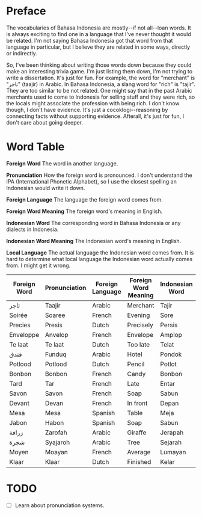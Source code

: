 # Preface
The vocabularies of Bahasa Indonesia are mostly--if not all--loan words. It is always exciting to find one in a language that I've never thought it would be related. I'm not saying Bahasa Indonesia got that word from that language in particular, but I believe they are related in some ways, directly or indirectly.

So, I've been thinking about writing those words down because they could make an interesting trivia game. I'm just listing them down, I'm not trying to write a dissertation. It's just for fun. For example, the word for "merchant" is "تاجر" (taajir) in Arabic. In Bahasa Indonesia, a slang word for "rich" is "tajir". They are too similar to be not related. One might say that in the past Arabic merchants used to come to Indonesia for selling stuff and they were rich, so the locals might associate the profession with being rich. I don't know though, I don't have evidence. It's just a cocoklogi--reasoning by connecting facts without supporting evidence. Afterall, it's just for fun, I don't care about going deeper.

# Word Table
**Foreign Word**
The word in another language.

**Pronunciation**
How the foreign word is pronounced. I don't understand the IPA (International Phonetic Alphabet), so I use the closest spelling an Indonesian would write it down.

**Foreign Language**
The language the foreign word comes from.

**Foreign Word Meaning**
The foreign word's meaning in English.

**Indonesian Word**
The corresponding word in Bahasa Indonesia or any dialects in Indonesia.

**Indonesian Word Meaning**
The Indonesian word's meaning in English.

**Local Language**
The actual language the Indonesian word comes from. It is hard to determine what local language the Indonesian word actually comes from. I might get it wrong.

| Foreign Word | Pronunciation | Foreign Language | Foreign Word Meaning | Indonesian Word | Indonesian Word Meaning | Local Language |
| ------------ | ------------- | ---------------- | -------------------- | --------------- | ----------------------- | -------------- |
| تاجر         | Taajir        | Arabic           | Merchant             | Tajir           | Rich                    | Batavian       |
| Soirée       | Soaree        | French           | Evening              | Sore            | Evening                 | Indonesian     |
| Precies      | Presis        | Dutch            | Precisely            | Persis          | Precisely               | Indonesian     |
| Enveloppe    | Anvelop       | French           | Envelope             | Amplop          | Envelope                | Indonesian     |
| Te laat      | Te laat       | Dutch            | Too late             | Telat           | Late                    | Indonesian     |
| فندق         | Funduq        | Arabic           | Hotel                | Pondok          | Hut                     | Indonesian     |
| Potlood      | Potlood       | Dutch            | Pencil               | Potlot          | Pencil                  | Javanese       |
| Bonbon       | Bonbon        | French           | Candy                | Bonbon          | Candy                   | Medanese       |
| Tard         | Tar           | French           | Late                 | Entar           | Later                   | Batavian       |
| Savon        | Savon         | French           | Soap                 | Sabun           | Soap                    | Indonesian     |
| Devant       | Devan         | French           | In front             | Depan           | In front                | Indonesian     |
| Mesa         | Mesa          | Spanish          | Table                | Meja            | Table                   | Indonesian     |
| Jabon        | Habon         | Spanish          | Soap                 | Sabun           | Soap                    | Indonesian     |
| زرافة        | Zarofah       | Arabic           | Giraffe              | Jerapah         | Giraffe                 | Indonesian     |
| شجرة         | Syajaroh      | Arabic           | Tree                 | Sejarah         | History                 | Indonesian     |
| Moyen        | Moayan        | French           | Average              | Lumayan         | Middling                | Indonesian     |
| Klaar        | Klaar         | Dutch            | Finished             | Kelar           | Finished                | Indonesian     |
# TODO
- [ ] Learn about pronunciation systems.